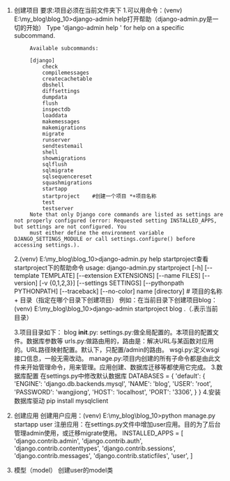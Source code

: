 1. 创建项目
   要求:项目必须在当前文件夹下
   1.可以用命令：(venv) E:\my_blog\blog_10>django-admin help打开帮助（django-admin.py是一切的开始）
        Type 'django-admin help <subcommand>' for help on a specific subcommand.

            Available subcommands:

            [django]
                check
                compilemessages
                createcachetable
                dbshell
                diffsettings
                dumpdata
                flush
                inspectdb
                loaddata
                makemessages
                makemigrations
                migrate
                runserver
                sendtestemail
                shell
                showmigrations
                sqlflush
                sqlmigrate
                sqlsequencereset
                squashmigrations
                startapp
                startproject    #创建一个项目 *+项目名称
                test
                testserver
            Note that only Django core commands are listed as settings are not properly configured (error: Requested setting INSTALLED_APPS, but settings are not configured. You
            must either define the environment variable DJANGO_SETTINGS_MODULE or call settings.configure() before accessing settings.).
    2.(venv) E:\my_blog\blog_10>django-admin.py help startproject查看startproject下的帮助命令
        usage: django-admin.py startproject [-h] [--template TEMPLATE]
                                    [--extension EXTENSIONS] [--name FILES]
                                    [--version] [-v {0,1,2,3}]
                                    [--settings SETTINGS]
                                    [--pythonpath PYTHONPATH] [--traceback]
                                    [--no-color]
                                    name [directory]  # 项目的名称 + 目录（指定在哪个目录下创建项目）
    例如：在当前目录下创建项目blog：(venv) E:\my_blog\blog_10>django-admin startproject blog .（.表示当前目录）

    3.项目目录如下：
    blog
         __init__.py:
        settings.py:做全局配置的。本项目的配置文件。数据库参数等
        urls.py:做路由用的，路由是：解决URL与某函数对应用的。URL路径映射配置。默认下，只配置/admin的路由。
        wsgi.py:定义wsgi接口信息，一般无需改动。
    manage.py:项目内创建的所有子命令都是由此文件来开始管理命令，用来管理。应用创建、数据库迁移等都使用它完成。
    3.数据库配置
    在settings.py中修改默认数据库
    DATABASES = {
    'default': {
        'ENGINE': 'django.db.backends.mysql',
        'NAME': 'blog',
        'USER': 'root',
        'PASSWORD': 'wangjiong',
        'HOST': 'localhost',
        'PORT': '3306',
                }
            }
    4.安装数据库驱动
    pip install mysqlclient
2. 创建应用
    创建用户应用：(venv) E:\my_blog\blog_10>python manage.py startapp user
    注册应用：在settings.py文件中增加user应用。目的为了后台管理admin使用，或迁移migrate使用。
    INSTALLED_APPS = [
    'django.contrib.admin',
    'django.contrib.auth',
    'django.contrib.contenttypes',
    'django.contrib.sessions',
    'django.contrib.messages',
    'django.contrib.staticfiles',
    'user',
    ]
3. 模型（model）
   创建user的model类

